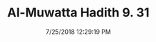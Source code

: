 ---
title        : "Al-Muwatta Hadith 9. 31"
date         : 7/25/2018 12:29:19 PM
draft        : false
type         : "hadith"
layout       : "hadith"
BookCode     : "AMH"
VolumeNumber : "9"
HadithNumber : "31"
categories  :  ["Prayer, Shortening - The Prayer of Duha"]
---